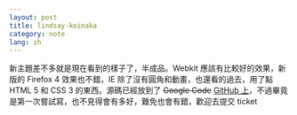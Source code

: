 ```yaml
---
layout: post
title: lindsay-koinaka
category: note
lang: zh
---
```


<div class=txt>
<p>新主題差不多就是現在看到的樣子了，半成品。Webkit 應該有比較好的效果，新版的 Firefox 4 效果也不錯，IE 除了沒有圓角和動畫，也還看的過去，用了點 HTML 5 和 CSS 3 的東西。源碼已經放到了 <del datetime="2010-10-15T11:23:56+00:00">Google Code</del> <a href="http://github.com/sparanoid/lindsay-koinaka">GitHub 上</a>，不過畢竟是第一次嘗試寫，也不見得會有多好，難免也會有錯，歡迎去提交 ticket</p>
</div>